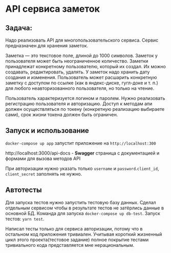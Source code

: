 # API сервиса заметок

## Задача:

Надо реализовать API для многопользовательского сервиса. Сервис предназначен для хранения заметок.

Заметка — это текстовое поле, длиной до 1000 символов. Заметок у пользователя может быть неограниченное количество. Заметки принадлежат конкретному пользователю, который их создал. Их можно создавать, редактировать, удалять. У заметок надо хранить дату создания и изменения. Пользователь может расшарить конкретную заметку с доступом по ссылке (как в яндекс-диске, гугл-доке и т. п.) для любого неавторизованного пользователя, но только на чтение.

Пользователь характеризуется логином и паролем. Нужно реализовать регистрацию пользователя и авторизацию. Доступ к методам апи должен осуществляться по токену (конкретную реализацию выбираете сами), срок жизни токена должен быть ограничен.

## Запуск и использование

`docker-compose up app` запустит приложение на `http://localhost:300`

http://localhost:3000/api-docs - __Swagger__ страница с документацией и формами для вызова методов API

При авторизации нужно указать только `username` и `password`.`client_id`, `client_secret` заполнять не нужно.


## Автотесты

Для запуска тестов нужно запустить тестовую базу данных. Сделал отдельным сервисом чтобы в результате тестов не затёрлись
данные в основной БД. Команда для запуска `docker-compose up db-test`. Запуск тестов: `yarn test`.

Написал тесты только для сервиса авторизации, потому что в остальном код приложения тривиален. Учитывая короткий жизненный
цикл этого проекта(тестовое задание) полное покрытие тестами тривиального кода представляется мне нерациональным.

